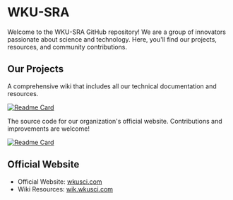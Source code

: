 # WKU-SRA

Welcome to the WKU-SRA GitHub repository! We are a group of innovators passionate about science and technology. Here, you'll find our projects, resources, and community contributions.


## Our Projects

A comprehensive wiki that includes all our technical documentation and resources.

[![Readme Card](https://github-readme-stats.vercel.app/api/pin/?username=WKU-SRA&repo=WKU-WIKI)](https://github.com/WKU-SRA/WKU-WIKI)   


The source code for our organization's official website. Contributions and improvements are welcome!

[![Readme Card](https://github-readme-stats.vercel.app/api/pin/?username=WKU-SRA&repo=WKU-SRA-Website)](https://github.com/WKU-SRA/WKU-SRA-Website)


##  Official Website

- Official Website: [wkusci.com](https://www.wkusci.com)
- Wiki Resources: [wik.wkusci.com](https://wik.wkusci.com)
